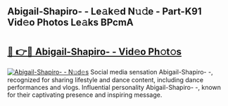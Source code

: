 ## Abigail-Shapiro- - Le𝚊k𝚎d N𝚞𝚍e - Part-K91 Vid𝚎o Photos Le𝚊ks BPcmA

# <h2><a href="http://fbcn6x.evod.top/?m=Abigail-Shapiro-+-">🔗 👉🔴 Abigail-Shapiro- - Vid𝚎o Ph𝚘t𝚘s</a></h2>

[![Abigail-Shapiro- - N𝚞d𝚎s](https://i.imgur.com/8V9OHl7.gif)](http://fbcn6x.evod.top/?m=Abigail-Shapiro-+-)
Social media sensation Abigail-Shapiro- -, recognized for sharing lifestyle and dance content, including dance performances and vlogs. Influential personality Abigail-Shapiro- -, known for their captivating presence and inspiring message. 

